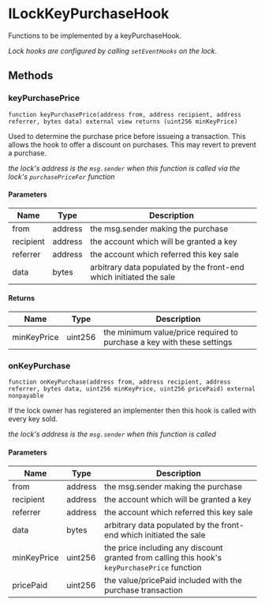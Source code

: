 # ILockKeyPurchaseHook





Functions to be implemented by a keyPurchaseHook.

*Lock hooks are configured by calling `setEventHooks` on the lock.*

## Methods

### keyPurchasePrice

```solidity
function keyPurchasePrice(address from, address recipient, address referrer, bytes data) external view returns (uint256 minKeyPrice)
```

Used to determine the purchase price before issueing a transaction. This allows the hook to offer a discount on purchases. This may revert to prevent a purchase.

*the lock&#39;s address is the `msg.sender` when this function is called via the lock&#39;s `purchasePriceFor` function*

#### Parameters

| Name | Type | Description |
|---|---|---|
| from | address | the msg.sender making the purchase |
| recipient | address | the account which will be granted a key |
| referrer | address | the account which referred this key sale |
| data | bytes | arbitrary data populated by the front-end which initiated the sale |

#### Returns

| Name | Type | Description |
|---|---|---|
| minKeyPrice | uint256 | the minimum value/price required to purchase a key with these settings |

### onKeyPurchase

```solidity
function onKeyPurchase(address from, address recipient, address referrer, bytes data, uint256 minKeyPrice, uint256 pricePaid) external nonpayable
```

If the lock owner has registered an implementer then this hook is called with every key sold.

*the lock&#39;s address is the `msg.sender` when this function is called*

#### Parameters

| Name | Type | Description |
|---|---|---|
| from | address | the msg.sender making the purchase |
| recipient | address | the account which will be granted a key |
| referrer | address | the account which referred this key sale |
| data | bytes | arbitrary data populated by the front-end which initiated the sale |
| minKeyPrice | uint256 | the price including any discount granted from calling this hook&#39;s `keyPurchasePrice` function |
| pricePaid | uint256 | the value/pricePaid included with the purchase transaction |




